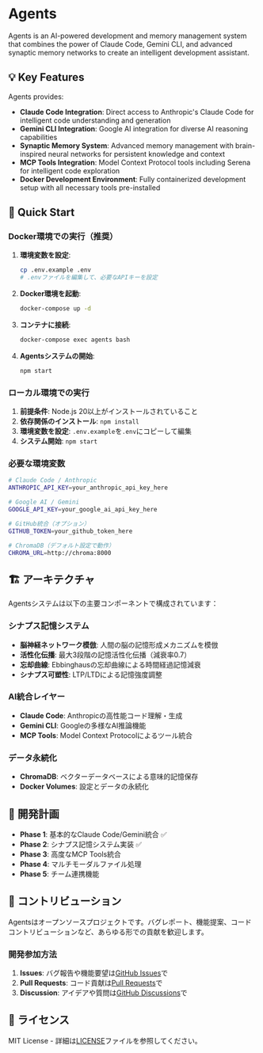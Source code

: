 # Agents

Agents is an AI-powered development and memory management system that combines the power of Claude Code, Gemini CLI, and advanced synaptic memory networks to create an intelligent development assistant.

## 💡 Key Features

Agents provides:

- **Claude Code Integration**: Direct access to Anthropic's Claude Code for intelligent code understanding and generation
- **Gemini CLI Integration**: Google AI integration for diverse AI reasoning capabilities  
- **Synaptic Memory System**: Advanced memory management with brain-inspired neural networks for persistent knowledge and context
- **MCP Tools Integration**: Model Context Protocol tools including Serena for intelligent code exploration
- **Docker Development Environment**: Fully containerized development setup with all necessary tools pre-installed

## 🚀 Quick Start

### Docker環境での実行（推奨）

1. **環境変数を設定**:
   ```bash
   cp .env.example .env
   # .envファイルを編集して、必要なAPIキーを設定
   ```

2. **Docker環境を起動**:
   ```bash
   docker-compose up -d
   ```

3. **コンテナに接続**:
   ```bash
   docker-compose exec agents bash
   ```

4. **Agentsシステムの開始**:
   ```bash
   npm start
   ```

### ローカル環境での実行

1. **前提条件**: Node.js 20以上がインストールされていること
2. **依存関係のインストール**: `npm install`
3. **環境変数を設定**: `.env.example`を`.env`にコピーして編集
4. **システム開始**: `npm start`

### 必要な環境変数

```bash
# Claude Code / Anthropic
ANTHROPIC_API_KEY=your_anthropic_api_key_here

# Google AI / Gemini
GOOGLE_API_KEY=your_google_ai_api_key_here

# GitHub統合（オプション）
GITHUB_TOKEN=your_github_token_here

# ChromaDB（デフォルト設定で動作）
CHROMA_URL=http://chroma:8000
```

## 🏗️ アーキテクチャ

Agentsシステムは以下の主要コンポーネントで構成されています：

### シナプス記憶システム
- **脳神経ネットワーク模倣**: 人間の脳の記憶形成メカニズムを模倣
- **活性化伝播**: 最大3段階の記憶活性化伝播（減衰率0.7）
- **忘却曲線**: Ebbinghausの忘却曲線による時間経過記憶減衰
- **シナプス可塑性**: LTP/LTDによる記憶強度調整

### AI統合レイヤー
- **Claude Code**: Anthropicの高性能コード理解・生成
- **Gemini CLI**: Googleの多様なAI推論機能
- **MCP Tools**: Model Context Protocolによるツール統合

### データ永続化
- **ChromaDB**: ベクターデータベースによる意味的記憶保存
- **Docker Volumes**: 設定とデータの永続化

## 🔮 開発計画

- **Phase 1**: 基本的なClaude Code/Gemini統合 ✅
- **Phase 2**: シナプス記憶システム実装 ✅
- **Phase 3**: 高度なMCP Tools統合
- **Phase 4**: マルチモーダルファイル処理
- **Phase 5**: チーム連携機能

## 🤝 コントリビューション

Agentsはオープンソースプロジェクトです。バグレポート、機能提案、コードコントリビューションなど、あらゆる形での貢献を歓迎します。

### 開発参加方法

1. **Issues**: バグ報告や機能要望は[GitHub Issues](https://github.com/akiojin/agents/issues)で
2. **Pull Requests**: コード貢献は[Pull Requests](https://github.com/akiojin/agents/pulls)で
3. **Discussion**: アイデアや質問は[GitHub Discussions](https://github.com/akiojin/agents/discussions)で

## 📄 ライセンス

MIT License - 詳細は[LICENSE](LICENSE)ファイルを参照してください。
